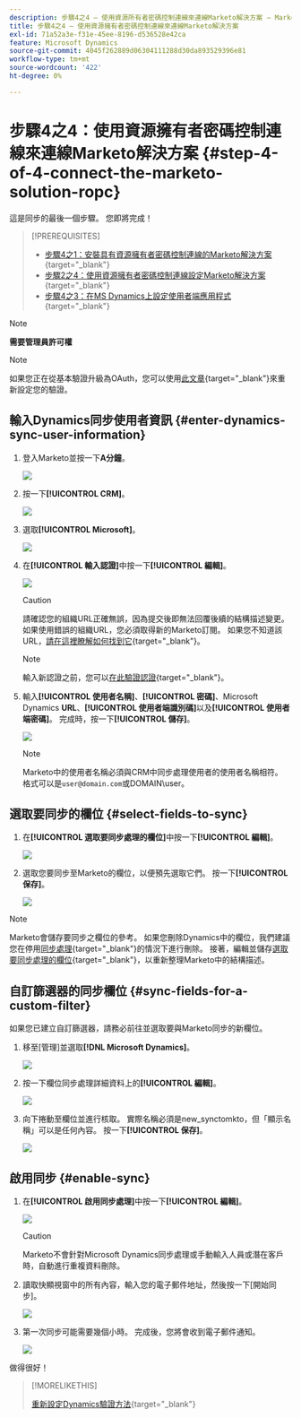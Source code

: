 ```yaml
---
description: 步驟4之4 — 使用資源所有者密碼控制連線來連線Marketo解決方案 — Marketo檔案 — 產品檔案
title: 步驟4之4 — 使用資源擁有者密碼控制連線來連線Marketo解決方案
exl-id: 71a52a3e-f31e-45ee-8196-d536528e42ca
feature: Microsoft Dynamics
source-git-commit: 4045f262889d06304111288d30da893529396e81
workflow-type: tm+mt
source-wordcount: '422'
ht-degree: 0%

---
```


# 步驟4之4：使用資源擁有者密碼控制連線來連線Marketo解決方案 {#step-4-of-4-connect-the-marketo-solution-ropc}

這是同步的最後一個步驟。 您即將完成！

>[!PREREQUISITES]
>
>* [步驟4之1：安裝具有資源擁有者密碼控制連線的Marketo解決方案](/help/marketo/product-docs/crm-sync/microsoft-dynamics-sync/sync-setup/microsoft-dynamics-365-with-ropc-connection/step-1-of-4-install.md){target="_blank"}
>* [步驟2之4：使用資源擁有者密碼控制連線設定Marketo解決方案](/help/marketo/product-docs/crm-sync/microsoft-dynamics-sync/sync-setup/microsoft-dynamics-365-with-ropc-connection/step-2-of-4-set-up.md){target="_blank"}
>* [步驟4之3：在MS Dynamics上設定使用者端應用程式](/help/marketo/product-docs/crm-sync/microsoft-dynamics-sync/sync-setup/microsoft-dynamics-365-with-ropc-connection/step-3-of-4-set-up.md){target="_blank"}

>[!NOTE]
>
>**需要管理員許可權**

>[!NOTE]
>
>如果您正在從基本驗證升級為OAuth，您可以使用[此文章](/help/marketo/product-docs/crm-sync/microsoft-dynamics-sync/sync-setup/reconfigure-dynamics-authentication-method.md){target="_blank"}來重新設定您的驗證。

## 輸入Dynamics同步使用者資訊 {#enter-dynamics-sync-user-information}

1. 登入Marketo並按一下&#x200B;**A分鐘**。

   ![](assets/login-admin.png)

1. 按一下&#x200B;**[!UICONTROL CRM]**。

   ![](assets/image2015-3-16-9-3a47-3a34.png)

1. 選取&#x200B;**[!UICONTROL Microsoft]**。

   ![](assets/image2015-3-16-9-3a50-3a6.png)

1. 在&#x200B;**[!UICONTROL 輸入認證]**&#x200B;中按一下&#x200B;**[!UICONTROL 編輯]**。

   ![](assets/image2015-3-16-9-3a48-3a43.png)

   >[!CAUTION]
   >
   >請確認您的組織URL正確無誤，因為提交後即無法回覆後續的結構描述變更。 如果使用錯誤的組織URL，您必須取得新的Marketo訂閱。 如果您不知道該URL，[請在這裡瞭解如何找到它](/help/marketo/product-docs/crm-sync/microsoft-dynamics-sync/sync-setup/view-the-organization-service-url.md){target="_blank"}。

   >[!NOTE]
   >
   >輸入新認證之前，您可以[在此驗證認證](/help/marketo/product-docs/crm-sync/microsoft-dynamics-sync/sync-setup/validate-microsoft-dynamics-sync.md){target="_blank"}。

1. 輸入&#x200B;**[!UICONTROL 使用者名稱]**、**[!UICONTROL 密碼]**、Microsoft Dynamics **URL**、**[!UICONTROL 使用者端識別碼]**&#x200B;以及&#x200B;**[!UICONTROL 使用者端密碼]**。 完成時，按一下&#x200B;**[!UICONTROL 儲存]**。

   ![](assets/step-4-of-4-connect-ropc-5.png)

   >[!NOTE]
   >
   >Marketo中的使用者名稱必須與CRM中同步處理使用者的使用者名稱相符。 格式可以是`user@domain.com`或DOMAIN\user。

## 選取要同步的欄位 {#select-fields-to-sync}

1. 在&#x200B;**[!UICONTROL 選取要同步處理的欄位]**&#x200B;中按一下&#x200B;**[!UICONTROL 編輯]**。

   ![](assets/image2015-3-16-9-3a51-3a28.png)

1. 選取您要同步至Marketo的欄位，以便預先選取它們。 按一下&#x200B;**[!UICONTROL 保存]**。

   ![](assets/image2016-8-25-15-3a6-3a11.png)

>[!NOTE]
>
>Marketo會儲存要同步之欄位的參考。 如果您刪除Dynamics中的欄位，我們建議您在停用[同步處理](/help/marketo/product-docs/crm-sync/salesforce-sync/enable-disable-the-salesforce-sync.md){target="_blank"}的情況下進行刪除。 接著，編輯並儲存[選取要同步處理的欄位](/help/marketo/product-docs/crm-sync/microsoft-dynamics-sync/microsoft-dynamics-sync-details/microsoft-dynamics-sync-field-sync/editing-fields-to-sync-before-deleting-them-in-dynamics.md){target="_blank"}，以重新整理Marketo中的結構描述。

## 自訂篩選器的同步欄位 {#sync-fields-for-a-custom-filter}

如果您已建立自訂篩選器，請務必前往並選取要與Marketo同步的新欄位。

1. 移至[管理]並選取&#x200B;**[!DNL Microsoft Dynamics]**。

   ![](assets/image2015-10-9-9-3a50-3a9.png)

1. 按一下欄位同步處理詳細資料上的&#x200B;**[!UICONTROL 編輯]**。

   ![](assets/image2015-10-9-9-3a52-3a23.png)

1. 向下捲動至欄位並進行核取。 實際名稱必須是new_synctomkto，但「顯示名稱」可以是任何內容。 按一下&#x200B;**[!UICONTROL 保存]**。

   ![](assets/image2016-8-25-15-3a7-3a35.png)

## 啟用同步 {#enable-sync}

1. 在&#x200B;**[!UICONTROL 啟用同步處理]**&#x200B;中按一下&#x200B;**[!UICONTROL 編輯]**。

   ![](assets/image2015-3-16-9-3a52-3a2.png)

   >[!CAUTION]
   >
   >Marketo不會針對Microsoft Dynamics同步處理或手動輸入人員或潛在客戶時，自動進行重複資料刪除。

1. 讀取快顯視窗中的所有內容，輸入您的電子郵件地址，然後按一下[開始同步]。**&#x200B;**

   ![](assets/image2015-3-16-9-3a55-3a10.png)

1. 第一次同步可能需要幾個小時。 完成後，您將會收到電子郵件通知。

   ![](assets/image2015-3-16-9-3a59-3a51.png)

做得很好！

>[!MORELIKETHIS]
>
>[重新設定Dynamics驗證方法](/help/marketo/product-docs/crm-sync/microsoft-dynamics-sync/sync-setup/reconfigure-dynamics-authentication-method.md){target="_blank"}
